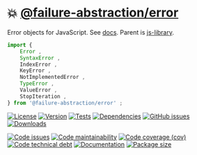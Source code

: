 :boom: [@failure-abstraction/error](https://failure-abstraction.github.io/error)
==

Error objects for JavaScript.
See [docs](https://failure-abstraction.github.io/error/index.html).
Parent is [js-library](https://github.com/make-github-pseudonymous-again/js-library).

```js
import {
	Error ,
	SyntaxError ,
	IndexError ,
	KeyError ,
	NotImplementedError ,
	TypeError ,
	ValueError ,
	StopIteration ,
} from '@failure-abstraction/error' ;
```

[![License](https://img.shields.io/github/license/failure-abstraction/error.svg)](https://raw.githubusercontent.com/failure-abstraction/error/main/LICENSE)
[![Version](https://img.shields.io/npm/v/@failure-abstraction/error.svg)](https://www.npmjs.org/package/@failure-abstraction/error)
[![Tests](https://img.shields.io/github/workflow/status/failure-abstraction/error/ci:cover?event=push&label=tests)](https://github.com/failure-abstraction/error/actions/workflows/ci:cover.yml?query=branch:main)
[![Dependencies](https://img.shields.io/librariesio/github/failure-abstraction/error.svg)](https://github.com/failure-abstraction/error/network/dependencies)
[![GitHub issues](https://img.shields.io/github/issues/failure-abstraction/error.svg)](https://github.com/failure-abstraction/error/issues)
[![Downloads](https://img.shields.io/npm/dm/@failure-abstraction/error.svg)](https://www.npmjs.org/package/@failure-abstraction/error)

[![Code issues](https://img.shields.io/codeclimate/issues/failure-abstraction/error.svg)](https://codeclimate.com/github/failure-abstraction/error/issues)
[![Code maintainability](https://img.shields.io/codeclimate/maintainability/failure-abstraction/error.svg)](https://codeclimate.com/github/failure-abstraction/error/trends/churn)
[![Code coverage (cov)](https://img.shields.io/codecov/c/gh/failure-abstraction/error/main.svg)](https://codecov.io/gh/failure-abstraction/error)
[![Code technical debt](https://img.shields.io/codeclimate/tech-debt/failure-abstraction/error.svg)](https://codeclimate.com/github/failure-abstraction/error/trends/technical_debt)
[![Documentation](https://failure-abstraction.github.io/error/badge.svg)](https://failure-abstraction.github.io/error/source.html)
[![Package size](https://img.shields.io/bundlephobia/minzip/@failure-abstraction/error)](https://bundlephobia.com/result?p=@failure-abstraction/error)
